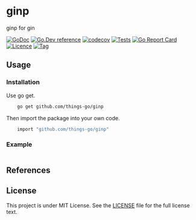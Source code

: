 # ginp
ginp for gin 

[![GoDoc](https://godoc.org/github.com/things-go/ginp?status.svg)](https://godoc.org/github.com/things-go/ginp)
[![Go.Dev reference](https://img.shields.io/badge/go.dev-reference-blue?logo=go&logoColor=white)](https://pkg.go.dev/github.com/things-go/ginp?tab=doc)
[![codecov](https://codecov.io/gh/things-go/ginp/branch/main/graph/badge.svg)](https://codecov.io/gh/things-go/ginp)
[![Tests](https://github.com/things-go/ginp/actions/workflows/ci.yml/badge.svg)](https://github.com/things-go/ginp/actions/workflows/ci.yml)
[![Go Report Card](https://goreportcard.com/badge/github.com/things-go/ginp)](https://goreportcard.com/report/github.com/things-go/ginp)
[![Licence](https://img.shields.io/github/license/things-go/ginp)](https://raw.githubusercontent.com/things-go/ginp/main/LICENSE)
[![Tag](https://img.shields.io/github/v/tag/things-go/ginp)](https://github.com/things-go/ginp/tags)

## Usage

### Installation

Use go get.
```bash
    go get github.com/things-go/ginp
```

Then import the package into your own code.
```bash
    import "github.com/things-go/ginp"
```

### Example

[embedmd]:# (_examples/main.go go)
```go

```

## References

## License

This project is under MIT License. See the [LICENSE](LICENSE) file for the full license text.